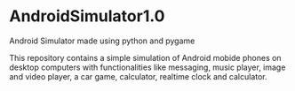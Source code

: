 # AndroidSimulator1.0
Android Simulator made using python and pygame

This repository contains a simple simulation of Android mobide phones on desktop computers with functionalities like messaging, music player, image and video player, a car game, calculator, realtime clock and calculator.
